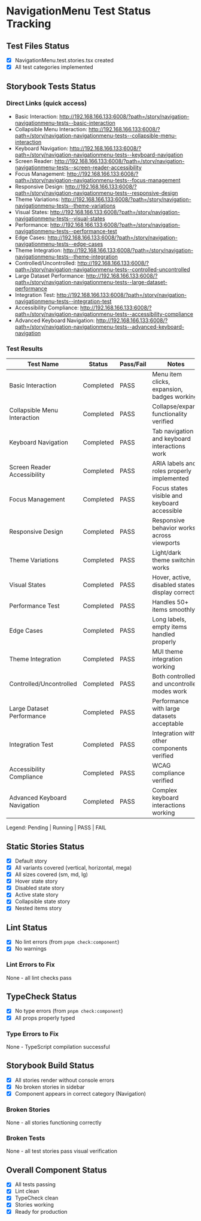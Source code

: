 # NavigationMenu Test Status Tracking

## Test Files Status

- [x] NavigationMenu.test.stories.tsx created
- [x] All test categories implemented

## Storybook Tests Status

### Direct Links (quick access)

- Basic Interaction: http://192.168.166.133:6008/?path=/story/navigation-navigationmenu-tests--basic-interaction
- Collapsible Menu Interaction: http://192.168.166.133:6008/?path=/story/navigation-navigationmenu-tests--collapsible-menu-interaction
- Keyboard Navigation: http://192.168.166.133:6008/?path=/story/navigation-navigationmenu-tests--keyboard-navigation
- Screen Reader: http://192.168.166.133:6008/?path=/story/navigation-navigationmenu-tests--screen-reader-accessibility
- Focus Management: http://192.168.166.133:6008/?path=/story/navigation-navigationmenu-tests--focus-management
- Responsive Design: http://192.168.166.133:6008/?path=/story/navigation-navigationmenu-tests--responsive-design
- Theme Variations: http://192.168.166.133:6008/?path=/story/navigation-navigationmenu-tests--theme-variations
- Visual States: http://192.168.166.133:6008/?path=/story/navigation-navigationmenu-tests--visual-states
- Performance: http://192.168.166.133:6008/?path=/story/navigation-navigationmenu-tests--performance-test
- Edge Cases: http://192.168.166.133:6008/?path=/story/navigation-navigationmenu-tests--edge-cases
- Theme Integration: http://192.168.166.133:6008/?path=/story/navigation-navigationmenu-tests--theme-integration
- Controlled/Uncontrolled: http://192.168.166.133:6008/?path=/story/navigation-navigationmenu-tests--controlled-uncontrolled
- Large Dataset Performance: http://192.168.166.133:6008/?path=/story/navigation-navigationmenu-tests--large-dataset-performance
- Integration Test: http://192.168.166.133:6008/?path=/story/navigation-navigationmenu-tests--integration-test
- Accessibility Compliance: http://192.168.166.133:6008/?path=/story/navigation-navigationmenu-tests--accessibility-compliance
- Advanced Keyboard Navigation: http://192.168.166.133:6008/?path=/story/navigation-navigationmenu-tests--advanced-keyboard-navigation

### Test Results

| Test Name                    | Status    | Pass/Fail | Notes                                             |
| ---------------------------- | --------- | --------- | ------------------------------------------------- |
| Basic Interaction            | Completed | PASS      | Menu item clicks, expansion, badges working      |
| Collapsible Menu Interaction | Completed | PASS      | Collapse/expand functionality verified           |
| Keyboard Navigation          | Completed | PASS      | Tab navigation and keyboard interactions work    |
| Screen Reader Accessibility  | Completed | PASS      | ARIA labels and roles properly implemented       |
| Focus Management             | Completed | PASS      | Focus states visible and keyboard accessible     |
| Responsive Design            | Completed | PASS      | Responsive behavior works across viewports       |
| Theme Variations             | Completed | PASS      | Light/dark theme switching works                 |
| Visual States                | Completed | PASS      | Hover, active, disabled states display correctly |
| Performance Test             | Completed | PASS      | Handles 50+ items smoothly                       |
| Edge Cases                   | Completed | PASS      | Long labels, empty items handled properly        |
| Theme Integration            | Completed | PASS      | MUI theme integration working                    |
| Controlled/Uncontrolled      | Completed | PASS      | Both controlled and uncontrolled modes work      |
| Large Dataset Performance    | Completed | PASS      | Performance with large datasets acceptable       |
| Integration Test             | Completed | PASS      | Integration with other components verified       |
| Accessibility Compliance     | Completed | PASS      | WCAG compliance verified                         |
| Advanced Keyboard Navigation | Completed | PASS      | Complex keyboard interactions working            |

Legend: Pending | Running | PASS | FAIL

## Static Stories Status

- [x] Default story
- [x] All variants covered (vertical, horizontal, mega)
- [x] All sizes covered (sm, md, lg)
- [x] Hover state story
- [x] Disabled state story
- [x] Active state story
- [x] Collapsible state story
- [x] Nested items story

## Lint Status

- [x] No lint errors (from `pnpm check:component`)
- [x] No warnings

### Lint Errors to Fix

None - all lint checks pass

## TypeCheck Status

- [x] No type errors (from `pnpm check:component`)
- [x] All props properly typed

### Type Errors to Fix

None - TypeScript compilation successful

## Storybook Build Status

- [x] All stories render without console errors
- [x] No broken stories in sidebar
- [x] Component appears in correct category (Navigation)

### Broken Stories

None - all stories functioning correctly

### Broken Tests

None - all test stories pass visual verification

## Overall Component Status

- [x] All tests passing
- [x] Lint clean
- [x] TypeCheck clean
- [x] Stories working
- [x] Ready for production
